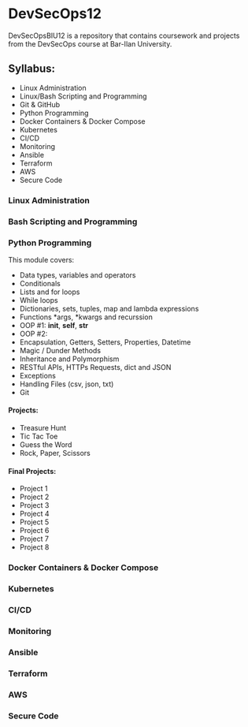# DevSecOps12

DevSecOpsBIU12 is a repository that contains coursework and projects from the DevSecOps course at Bar-Ilan University.

## Syllabus:
* Linux Administration
* Linux/Bash Scripting and Programming
* Git & GitHub
* Python Programming
* Docker Containers & Docker Compose
* Kubernetes
* CI/CD
* Monitoring
* Ansible
* Terraform
* AWS
* Secure Code

### Linux Administration

### Bash Scripting and Programming

### Python Programming
This module covers:
* Data types, variables and operators
* Conditionals
* Lists and for loops
* While loops
* Dictionaries, sets, tuples, map and lambda expressions
* Functions *args, *kwargs and recurssion
* OOP #1: __init__, __self__, __str__
* OOP #2: 
* Encapsulation, Getters, Setters, Properties, Datetime
* Magic / Dunder Methods
* Inheritance and Polymorphism
* RESTful APIs, HTTPs Requests, dict and JSON
* Exceptions
* Handling Files (csv, json, txt)
* Git

#### Projects:
* Treasure Hunt
* Tic Tac Toe
* Guess the Word
* Rock, Paper, Scissors

#### Final Projects:
* Project 1
* Project 2
* Project 3
* Project 4
* Project 5
* Project 6
* Project 7
* Project 8

### Docker Containers & Docker Compose

### Kubernetes

### CI/CD

### Monitoring

### Ansible

### Terraform

### AWS

### Secure Code